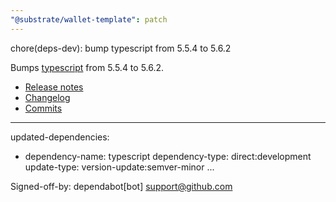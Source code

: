 ```yaml
---
"@substrate/wallet-template": patch
---
```


chore(deps-dev): bump typescript from 5.5.4 to 5.6.2

Bumps [typescript](https://github.com/microsoft/TypeScript) from 5.5.4 to 5.6.2.
- [Release notes](https://github.com/microsoft/TypeScript/releases)
- [Changelog](https://github.com/microsoft/TypeScript/blob/main/azure-pipelines.release.yml)
- [Commits](https://github.com/microsoft/TypeScript/compare/v5.5.4...v5.6.2)

---
updated-dependencies:
- dependency-name: typescript
  dependency-type: direct:development
  update-type: version-update:semver-minor
...

Signed-off-by: dependabot[bot] <support@github.com>
